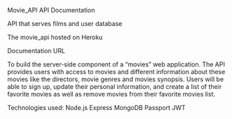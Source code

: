 Movie_API API Documentation

API that serves films and user database

The movie_api hosted on Heroku

Documentation URL

To build the server-side component of a “movies” web application. The API provides users with access to movies and different information about these movies like the directors, movie genres and movies synopsis. Users will be able to sign up, update their personal information, and create a list of their favorite movies as well as remove movies from their favorite movies list.

Technologies used:
Node.js
Express
MongoDB
Passport
JWT
